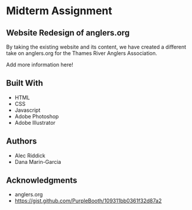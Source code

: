 # Midterm Assignment
## Website Redesign of anglers.org

By taking the existing website and its content, we have created a different take on anglers.org for the Thames River Anglers Association.

Add more information here!


## Built With

* HTML
* CSS
* Javascript
* Adobe Photoshop
* Adobe Illustrator


## Authors

* Alec Riddick
* Dana Marin-Garcia


## Acknowledgments

* anglers.org
* https://gist.github.com/PurpleBooth/109311bb0361f32d87a2